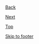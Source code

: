 <p><a class="au-direction-link au-direction-link--dark au-direction-link--left" href="#">Back</a></p>
<p><a class="au-direction-link au-direction-link--dark" href="#">Next</a></p>
<p><a class="au-direction-link au-direction-link--dark au-direction-link--up" href="#">Top</a></p>
<p><a class="au-direction-link au-direction-link--dark au-direction-link--down" href="#">Skip to footer</a></p>
